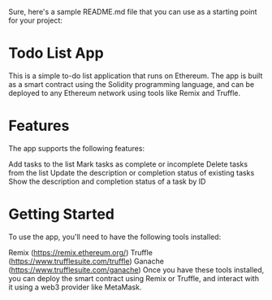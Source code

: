 Sure, here's a sample README.md file that you can use as a starting point for your project:

# Todo List App
This is a simple to-do list application that runs on Ethereum. The app is built as a smart contract using the Solidity programming language, and can be deployed to any Ethereum network using tools like Remix and Truffle.

# Features
The app supports the following features:

Add tasks to the list
Mark tasks as complete or incomplete
Delete tasks from the list
Update the description or completion status of existing tasks
Show the description and completion status of a task by ID

# Getting Started
To use the app, you'll need to have the following tools installed:

Remix (https://remix.ethereum.org/)
Truffle (https://www.trufflesuite.com/truffle)
Ganache (https://www.trufflesuite.com/ganache)
Once you have these tools installed, you can deploy the smart contract using Remix or Truffle, and interact with it using a web3 provider like MetaMask.
